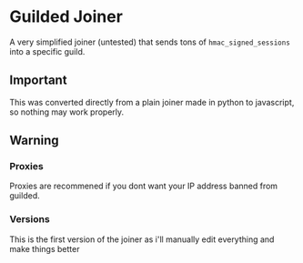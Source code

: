 # Guilded Joiner
A very simplified joiner (untested) that sends tons of `hmac_signed_sessions` into a specific guild.

## Important
This was converted directly from a plain joiner made in python to javascript, so nothing may work properly.

## Warning
### Proxies
Proxies are recommened if you dont want your IP address banned from guilded. 
### Versions
This is the first version of the joiner as i'll manually edit everything and make things better
